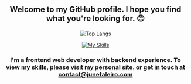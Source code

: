 ## <p align="center">Welcome to my GitHub profile. I hope you find what you're looking for. 😊</p>

<div align="center">

[![Top Langs](https://github-readme-stats.vercel.app/api/top-langs/?username=Khazoda&layout=compact&theme=dark)](https://github.com/anuraghazra/github-readme-stats)
  
[![My Skills](https://skillicons.dev/icons?i=ts,js,html,css,next,react,svelte,angular&perline=4)](https://skillicons.dev)

</div>

### <p align="center">I'm a frontend web developer with backend experience. To view my skills, please visit [my personal site.](https://www.junefaleiro.com/resume/resume) or get in touch at contact@junefaleiro.com</p>



<!-- - `🔭 I’m currently working on     completing my bachelors in Computer Science`
- `🌱 I’m currently learning   a whole host of new css frameworks and libraries`
- 👯 I’m looking to collaborate on ...
- 🤔 I’m looking for help with ...
- 💬 Ask me about ...
- 📫 How to reach me: ...
- 😄 Pronouns: ...
- ⚡ Fun fact: ... -->

